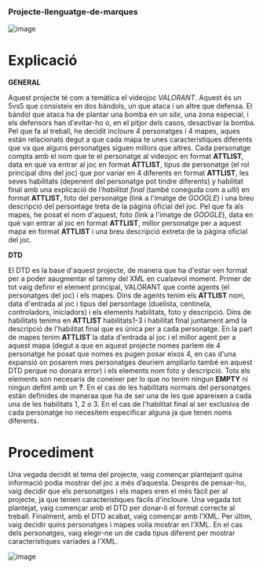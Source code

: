 ### Projecte-llenguatge-de-marques

![image](https://github.com/user-attachments/assets/fe62fe6a-ce9c-4ad1-95c6-04086bc80eeb)


# **Explicació**

**GENERAL**

Aquest projecte té com a temàtica el videojoc *VALORANT*. Aquest és un 5vs5 que consisteix en dos bàndols, un que ataca i un altre que defensa. El bàndol que ataca ha de plantar una bomba en un *site*, una zona especial, i els defensors han d'evitar-ho o, en el pitjor dels casos, desactivar la bomba. Pel que fa al treball, he decidit incloure 4 personatges i 4 mapes, aques están relacionats degut a que cada mapa te unes característiques diferents que va que alguns personatges siguen millors que altres. Cada personatge compta amb el nom que te el personatge al videojoc en format **ATTLIST**, data en què va entrar al joc en format **ATTLIST**, tipus de personatge (el rol principal dins del joc) que por variar en 4 diferents en format **ATTLIST**, les seves habilitats (depenent del personatge pot tindre diferents) y habilitat final amb una explicació de l’*habilitat final* (també coneguda com a *ulti*) en format **ATTLIST**, foto del personatge (link a l'imatge de *GOOGLE*) i una breu descripció del persontage treta de la página oficial del joc. Pel que fa als mapes, he posat el nom d'aquest, foto (link a l'imatge de *GOOGLE*), data en què van entrar al joc en format **ATTLIST**, millor personatge per a aquest mapa en format **ATTLIST** i una breu descripció extreta de la pàgina oficial del joc. 

**DTD**

El DTD es la base d'aquest projecte, de manera que ha d'estar ven format per a poder aaugmentar el tamny del XML en cualsevol moment. Primer de tot vaig definir el element principal, VALORANT que conté agents (el personatges del joc) i els mapes. Dins de agents tenim els **ATTLIST** nom, data d'entrada al joc i tipus del persontage (duelista, centinela, controladors, iniciadors) i els elements habilitats, foto y descripció. Dins de habilitats tenims en **ATTLIST** habilitats1-3 i habilitat final juntament amd la descripció de l'habilitat final que es única per a cada personatge. En la part de mapes tenim **ATTLIST** la data d'entrada al joc i el millor agent per a aquest mapa (degut a que en aquest projecte nomes parlem de 4 personatge he posat que nomes es pugen posar eixos 4, en cas d'una expansió on posarem mes personatges deuriem ampliarlo també en aquest DTD perque no donara error) i els elements nom foto y descripció. Tots els elements son necesaris de coneixer per lo que no tenim ningun **EMPTY** ni ningun defint amb un **?**. En el cas de les habilitats normals del personatges están definides de maneraa que ha de ser una de les que apareixen a cada una de les habilitats 1, 2 o 3. En el cas de l'habilitat final al ser exclusiva de cada personatge no necesitem especificar alguna ja que tenen noms diferents. 

# **Procediment**

Una vegada decidit el tema del projecte, vaig començar plantejant quina informació podia mostrar del joc a més d’aquesta. Després de pensar-ho, vaig decidir que els personatges i els mapes eren el més fàcil per al projecte, ja que tenien característiques fàcils d'incloure. Una vegada tot plantejat, vaig començar amb el DTD per donar-li el format correcte al treball. Finalment, amb el DTD acabat, vaig començar amb l’XML. Per últim, vaig decidir quins personatges i mapes volia mostrar en l’XML. En el cas dels personatges, vaig elegir-ne un de cada tipus diferent per mostrar característiques variades a l’XML.

![image](https://github.com/user-attachments/assets/6b756582-74c5-435e-9ff2-b7be84ed5ed7)
